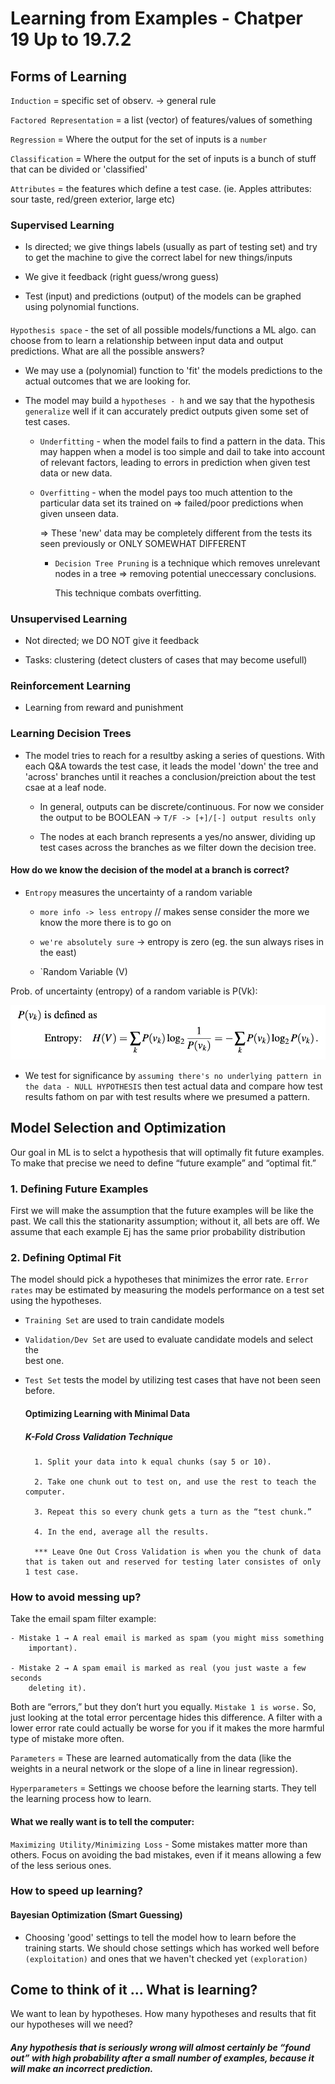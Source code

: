 # Learning from Examples - Chatper 19 Up to 19.7.2

## Forms of Learning

`Induction` = specific set of observ. -> general rule

`Factored Representation` = a list (vector) of features/values of something

`Regression` = Where the output for the set of inputs is a `number`

`Classification` = Where the output for the set of inputs is a bunch of stuff that can be divided or 'classified'

`Attributes` = the features which define a test case.  (ie. Apples attributes: sour taste, red/green exterior, large etc)

### Supervised Learning

- Is directed; we give things labels (usually as part of testing set) and try to get the machine to give the correct label for new things/inputs

- We give it feedback (right guess/wrong guess)

- Test (input) and predictions (output) of the models can be graphed using polynomial functions.

#### 
`Hypothesis space` - the set of all possible models/functions a ML algo. can choose from to learn a relationship between input data and output predictions.
What are all the possible answers?

* We may use a (polynomial) function to 'fit' the models predictions to the actual outcomes that we are looking for.

* The model may build a `hypotheses - h` and we say that the hypothesis `generalize` well if it can accurately predict outputs given some set of test cases.

    - `Underfitting` - when the model fails to find a pattern in the data.  This may happen when a model is too simple and dail to take into account of relevant factors, leading to errors in prediction when given test data or new data.

    - `Overfitting` - when the model pays too much attention to the particular data set its trained on => failed/poor predictions when given unseen data.

        => These 'new' data may be completely different from the tests its seen previously or ONLY SOMEWHAT DIFFERENT

        - `Decision Tree Pruning` is a technique which removes unrelevant nodes in a tree => removing potential uneccessary conclusions.

            This technique combats overfitting.

### Unsupervised Learning  

- Not directed; we DO NOT give it feedback

- Tasks: clustering (detect clusters of cases that may become usefull)

### Reinforcement Learning

- Learning from reward and punishment

### Learning Decision Trees

* The model tries to reach for a resultby asking a series of questions.  With each Q&A towards the test case, it leads the model 'down' the tree and 'across' branches until it reaches a conclusion/preiction about the test csae at a leaf node.

    - In general, outputs can be discrete/continuous.  For now we consider the output to be BOOLEAN -> `T/F -> [+]/[-] output results only`

    - The nodes at each branch represents a yes/no answer, dividing up test cases across the branches as we filter down the decision tree.

#### How do we know the decision of the model at a branch is correct?

- `Entropy` measures the uncertainty of a random variable

    - `more info -> less entropy` // makes sense consider the more we know the more there is to go on

    - `we're absolutely sure` -> entropy is zero (eg. the sun always rises in the east)

    - `Random Variable (V) 

Prob. of uncertainty (entropy) of a random variable is P(Vk): 

![By equation](imgs/eqn-entropy.png)

- We test for significance by `assuming there's no underlying pattern in the data - NULL HYPOTHESIS` then test actual data and compare how test results fathom on par with test results where we presumed a pattern.

## Model Selection and Optimization

Our goal in ML is to selct a hypothesis that will optimally fit future examples.  To make that precise we need to define “future example” and “optimal fit.”

### 1. Defining Future Examples

First we will make the assumption that the future examples will be like the past. We call this the stationarity assumption; without it, all bets are off. We assume that each example Ej has the same prior probability distribution

### 2. Defining Optimal Fit

The model should pick a hypotheses that minimizes the error rate. `Error rates` may be estimated by measuring the models performance on a test set using the hypotheses.

- `Training Set` are used to train candidate models

- `Validation/Dev Set`  are used to evaluate candidate models and select the    
    best one.

- `Test Set` tests the model by utilizing test cases that have not been seen     
    before.

    #### Optimizing Learning with Minimal Data

    ##### K-Fold Cross Validation Technique

        1. Split your data into k equal chunks (say 5 or 10).

        2. Take one chunk out to test on, and use the rest to teach the computer.

        3. Repeat this so every chunk gets a turn as the “test chunk.”
        
        4. In the end, average all the results.
    
        *** Leave One Out Cross Validation is when you the chunk of data that is taken out and reserved for testing later consistes of only 1 test case.

### How to avoid messing up?

Take the email spam filter example:

    - Mistake 1 → A real email is marked as spam (you might miss something 
        important).

    - Mistake 2 → A spam email is marked as real (you just waste a few seconds 
        deleting it).

Both are “errors,” but they don’t hurt you equally. `Mistake 1 is worse.` So, just looking at the total error percentage hides this difference. A filter with a lower error rate could actually be worse for you if it makes the more harmful type of mistake more often.

`Parameters` = These are learned automatically from the data (like the weights in a neural network or the slope of a line in linear regression).

`Hyperparameters` = Settings we choose before the learning starts. They tell the learning process how to learn.

#### What we really want is to tell the computer:

`Maximizing Utility/Minimizing Loss` - Some mistakes matter more than others.
Focus on avoiding the bad mistakes, even if it means allowing a few of the less serious ones.

### How to speed up learning?

#### Bayesian Optimization (Smart Guessing)

- Choosing 'good' settings to tell the model how to learn before the training starts.  We should chose settings which has worked well before `(exploitation)` and ones that we haven't checked yet `(exploration)`

## Come to think of it ... What is learning?

We want to lean by hypotheses.  How many hypotheses and results that fit our hypotheses will we need?

##### Any hypothesis that is seriously wrong will almost certainly be “found out” with high probability after a small number of examples, because it will make an incorrect prediction.